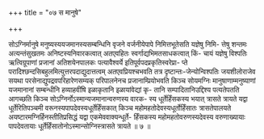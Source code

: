 +++
title = "०७ स मानुषे"

+++

सोऽग्निर्मानुषे मनुष्यस्ययजमानस्यसम्बन्धिनि वृजने वर्जनीयेपापे निमित्तभूतेसति यज्ञेषु निमि- त्तेषु शन्तमः अत्यन्तंसुखतमः अनिष्टस्यनिवारकत्वात् अतएवहितः स्वर्गाद्यभिमतसाधकत्वात् किं- चायं यज्ञेषु विश्पतिः ऋत्विग्रूपाणां प्रजानां अतिशयेनपालकः पत्यावैश्वर्ये इतिपूर्वपदप्रकृतिस्वरेप्रा- प्ते परादिश्छन्दसिबहुलमित्युत्तरपदाद्युदात्तत्वम् अतएवप्रियश्चभवति तत्र दृष्टान्तः-जेन्योन्विश्पतिः जयशीलोराजेव सयथा परसेनाद्युपद्रवपरिहारेणसम्यक् परिपालनेनच प्रजानाम्प्रियोभवति किञ्च सोयमग्निः मानुषाणाम्मनुष्याणां यजमानानां सम्बन्धीनि हव्याहवींषि इळाकृतानि इळायांवेद्यां कृ- तानि सम्पादितानिउद्दिश्य पत्यतेपतति आगच्छति किञ्च सोऽग्निर्नोऽस्मान्यजमानान्वरुणस्य वारक- स्य धूर्तेर्हिंसकस्य भयात् त्रासते त्रायते यद्वा धूर्तेरितिपञ्चमी वरूनस्यपापदेवस्यधूर्तेर्हिंसकात् किञ्च महोमहतोदेवस्यधूर्तोर्हिंसातः त्रासतेपालयते अयष्टारमग्निर्हिनस्तीतिप्रसिद्धं यद्वा एकमेववाक्यन्धूर्ते- र्हिंसकस्य महोमहतोवरुणस्यदेवस्य वरुणाख्यायाः पापदेवतायाः धूर्तेर्हिंसातोनोऽस्मान्सोग्निस्त्रासते त्रायते ॥ ७ ॥